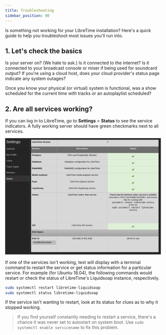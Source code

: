 ```yaml
---
title: Troubleshooting
sidebar_position: 90
---
```


Is something not working for your LibreTime installation? Here's a quick guide to help you
troubleshoot most issues you'll run into.

## 1. Let's check the basics

Is your server on? (We hate to ask.) Is it connected to the internet? Is it connected to your
broadcast console or mixer if being used for soundcard output? If you're using a cloud host,
does your cloud provider's status page indicate any system outages?

Once you know your physical (or virtual) system is functional, was a show scheduled for the
current time with tracks or an autoplaylist scheduled?

## 2. Are all services working?

If you can log in to LibreTime, go to **Settings** > **Status** to see the service indicators.
A fully working server should have green checkmarks next to all services.

![](./troubleshooting-status-page.png)

If one of the services isn't working, text will display with a terminal command to restart the service
or get status information for a particular service. For example (for Ubuntu 18.04), the following
commands would restart or check the status of LibreTime's Liquidsoap instance, respectively.

```bash
sudo systemctl restart libretime-liquidsoap
sudo systemctl status libretime-liquidsoap
```

If the service isn't wanting to restart, look at its status for clues as to why it stopped working.

> If you find yourself constantly needing to restart a service, there's a chance it was never set to autostart on system boot. Use `sudo systemctl enable servicename` to fix this problem.
